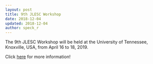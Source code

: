 ```yaml
---
layout: post
title: 9th JLESC Workshop
date: 2018-12-04
updated: 2018-12-04
author: speck_r
---
```

The 9th JLESC Workshop will be held at the University of Tennessee, Knoxville, USA, from April 16 to 18, 2019. 

<!--more-->

Click [here](/events/9th-jlesc-workshop) for more information! 
